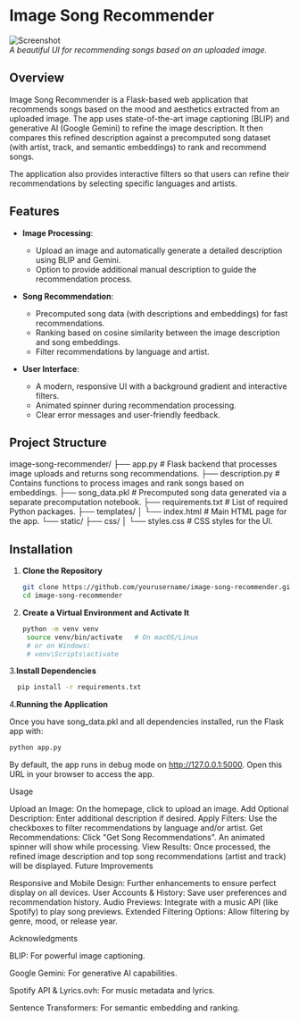 # Image Song Recommender

![Screenshot](path/to/screenshot.png)  
*A beautiful UI for recommending songs based on an uploaded image.*

## Overview

Image Song Recommender is a Flask-based web application that recommends songs based on the mood and aesthetics extracted from an uploaded image. The app uses state-of-the-art image captioning (BLIP) and generative AI (Google Gemini) to refine the image description. It then compares this refined description against a precomputed song dataset (with artist, track, and semantic embeddings) to rank and recommend songs.

The application also provides interactive filters so that users can refine their recommendations by selecting specific languages and artists.

## Features

- **Image Processing**:  
  - Upload an image and automatically generate a detailed description using BLIP and Gemini.
  - Option to provide additional manual description to guide the recommendation process.

- **Song Recommendation**:  
  - Precomputed song data (with descriptions and embeddings) for fast recommendations.
  - Ranking based on cosine similarity between the image description and song embeddings.
  - Filter recommendations by language and artist.

- **User Interface**:  
  - A modern, responsive UI with a background gradient and interactive filters.
  - Animated spinner during recommendation processing.
  - Clear error messages and user-friendly feedback.

## Project Structure

image-song-recommender/ ├── app.py # Flask backend that processes image uploads and returns song recommendations. ├── description.py # Contains functions to process images and rank songs based on embeddings. ├── song_data.pkl # Precomputed song data generated via a separate precomputation notebook. ├── requirements.txt # List of required Python packages. ├── templates/ │ └── index.html # Main HTML page for the app. └── static/ ├── css/ │ └── styles.css # CSS styles for the UI. 

## Installation

1. **Clone the Repository**

   ```bash
   git clone https://github.com/yourusername/image-song-recommender.git
   cd image-song-recommender

2. **Create a Virtual Environment and Activate It**
   ```bash
   python -m venv venv
    source venv/bin/activate   # On macOS/Linux
    # or on Windows:
    # venv\Scripts\activate

3.**Install Dependencies**
  ```bash
    pip install -r requirements.txt
```
4.**Running the Application**

Once you have song_data.pkl and all dependencies installed, run the Flask app with:

```bash
python app.py
```
By default, the app runs in debug mode on http://127.0.0.1:5000. Open this URL in your browser to access the app.

Usage

Upload an Image:
On the homepage, click to upload an image.
Add Optional Description:
Enter additional description if desired.
Apply Filters:
Use the checkboxes to filter recommendations by language and/or artist.
Get Recommendations:
Click "Get Song Recommendations". An animated spinner will show while processing.
View Results:
Once processed, the refined image description and top song recommendations (artist and track) will be displayed.
Future Improvements

Responsive and Mobile Design: Further enhancements to ensure perfect display on all devices.
User Accounts & History: Save user preferences and recommendation history.
Audio Previews: Integrate with a music API (like Spotify) to play song previews.
Extended Filtering Options: Allow filtering by genre, mood, or release year.


Acknowledgments

BLIP: For powerful image captioning.

Google Gemini: For generative AI capabilities.

Spotify API & Lyrics.ovh: For music metadata and lyrics.

Sentence Transformers: For semantic embedding and ranking.





